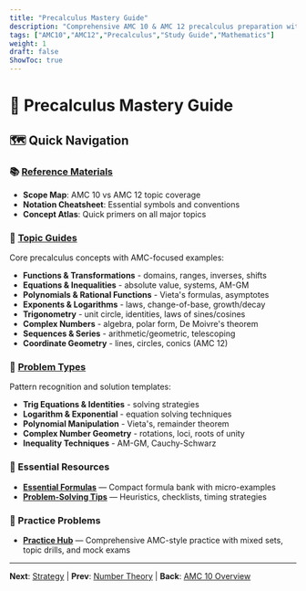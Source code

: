 ```yaml
---
title: "Precalculus Mastery Guide"
description: "Comprehensive AMC 10 & AMC 12 precalculus preparation with visual guides, problem patterns, and essential formulas."
tags: ["AMC10","AMC12","Precalculus","Study Guide","Mathematics"]
weight: 1
draft: false
ShowToc: true
---
```


# 🎯 Precalculus Mastery Guide

## 🗺️ Quick Navigation

### 📚 [Reference Materials](reference/)
- **Scope Map**: AMC 10 vs AMC 12 topic coverage
- **Notation Cheatsheet**: Essential symbols and conventions
- **Concept Atlas**: Quick primers on all major topics

### 🧭 [Topic Guides](topics/)
Core precalculus concepts with AMC-focused examples:
- **Functions & Transformations** - domains, ranges, inverses, shifts
- **Equations & Inequalities** - absolute value, systems, AM-GM
- **Polynomials & Rational Functions** - Vieta's formulas, asymptotes
- **Exponents & Logarithms** - laws, change-of-base, growth/decay
- **Trigonometry** - unit circle, identities, laws of sines/cosines
- **Complex Numbers** - algebra, polar form, De Moivre's theorem
- **Sequences & Series** - arithmetic/geometric, telescoping
- **Coordinate Geometry** - lines, circles, conics (AMC 12)

### 🧩 [Problem Types](problem-types/)
Pattern recognition and solution templates:
- **Trig Equations & Identities** - solving strategies
- **Logarithm & Exponential** - equation solving techniques
- **Polynomial Manipulation** - Vieta's, remainder theorem
- **Complex Number Geometry** - rotations, loci, roots of unity
- **Inequality Techniques** - AM-GM, Cauchy-Schwarz


### 📏 Essential Resources
- **[Essential Formulas](formulas/essential-formulas)** — Compact formula bank with micro-examples
- **[Problem-Solving Tips](tips/problem-solving-tips)** — Heuristics, checklists, timing strategies

<!-- ### 📏 [Essential Formulas](formulas/)
Quick reference for all key formulas with usage examples.

### 💡 [Problem-Solving Tips](tips/)
Strategic approaches, checklists, and timing advice. -->

### 📘 Practice Problems
- **[Practice Hub](practice)** — Comprehensive AMC-style practice with mixed sets, topic drills, and mock exams

---

**Next**: [Strategy](../strategy) | **Prev**: [Number Theory](../number-theory) | **Back**: [AMC 10 Overview](../)